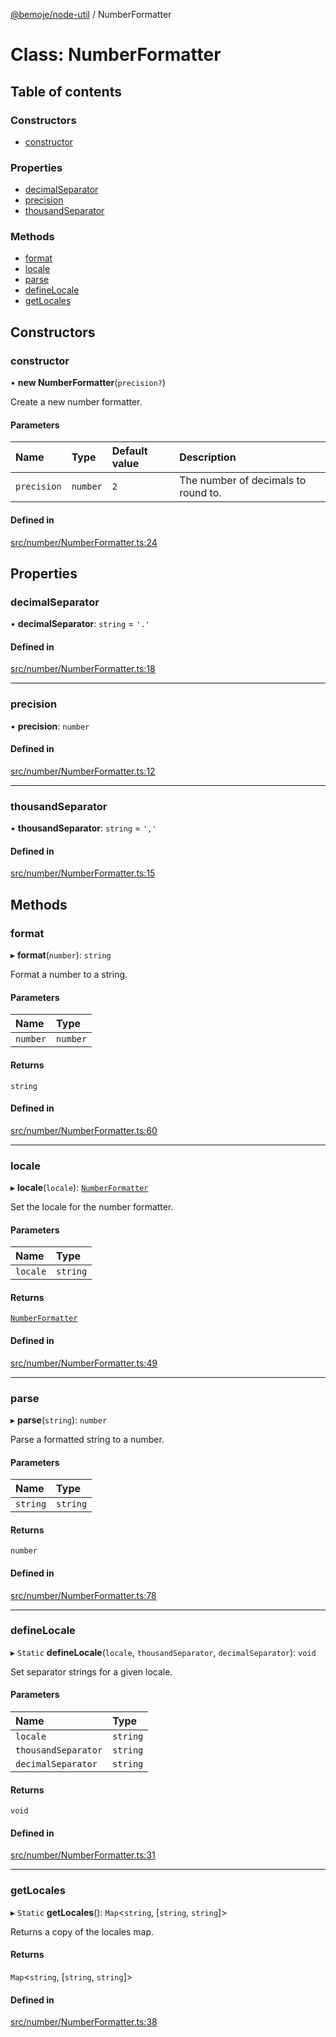 [@bemoje/node-util](/docs/index.md) / NumberFormatter

# Class: NumberFormatter

## Table of contents

### Constructors

- [constructor](/docs/classes/NumberFormatter.md#constructor)

### Properties

- [decimalSeparator](/docs/classes/NumberFormatter.md#decimalseparator)
- [precision](/docs/classes/NumberFormatter.md#precision)
- [thousandSeparator](/docs/classes/NumberFormatter.md#thousandseparator)

### Methods

- [format](/docs/classes/NumberFormatter.md#format)
- [locale](/docs/classes/NumberFormatter.md#locale)
- [parse](/docs/classes/NumberFormatter.md#parse)
- [defineLocale](/docs/classes/NumberFormatter.md#definelocale)
- [getLocales](/docs/classes/NumberFormatter.md#getlocales)

## Constructors

### constructor

• **new NumberFormatter**(`precision?`)

Create a new number formatter.

#### Parameters

| Name | Type | Default value | Description |
| :------ | :------ | :------ | :------ |
| `precision` | `number` | `2` | The number of decimals to round to. |

#### Defined in

[src/number/NumberFormatter.ts:24](https://github.com/bemoje/bemoje-node-util/blob/957547c/src/number/NumberFormatter.ts#L24)

## Properties

### decimalSeparator

• **decimalSeparator**: `string` = `'.'`

#### Defined in

[src/number/NumberFormatter.ts:18](https://github.com/bemoje/bemoje-node-util/blob/957547c/src/number/NumberFormatter.ts#L18)

___

### precision

• **precision**: `number`

#### Defined in

[src/number/NumberFormatter.ts:12](https://github.com/bemoje/bemoje-node-util/blob/957547c/src/number/NumberFormatter.ts#L12)

___

### thousandSeparator

• **thousandSeparator**: `string` = `','`

#### Defined in

[src/number/NumberFormatter.ts:15](https://github.com/bemoje/bemoje-node-util/blob/957547c/src/number/NumberFormatter.ts#L15)

## Methods

### format

▸ **format**(`number`): `string`

Format a number to a string.

#### Parameters

| Name | Type |
| :------ | :------ |
| `number` | `number` |

#### Returns

`string`

#### Defined in

[src/number/NumberFormatter.ts:60](https://github.com/bemoje/bemoje-node-util/blob/957547c/src/number/NumberFormatter.ts#L60)

___

### locale

▸ **locale**(`locale`): [`NumberFormatter`](/docs/classes/NumberFormatter.md)

Set the locale for the number formatter.

#### Parameters

| Name | Type |
| :------ | :------ |
| `locale` | `string` |

#### Returns

[`NumberFormatter`](/docs/classes/NumberFormatter.md)

#### Defined in

[src/number/NumberFormatter.ts:49](https://github.com/bemoje/bemoje-node-util/blob/957547c/src/number/NumberFormatter.ts#L49)

___

### parse

▸ **parse**(`string`): `number`

Parse a formatted string to a number.

#### Parameters

| Name | Type |
| :------ | :------ |
| `string` | `string` |

#### Returns

`number`

#### Defined in

[src/number/NumberFormatter.ts:78](https://github.com/bemoje/bemoje-node-util/blob/957547c/src/number/NumberFormatter.ts#L78)

___

### defineLocale

▸ `Static` **defineLocale**(`locale`, `thousandSeparator`, `decimalSeparator`): `void`

Set separator strings for a given locale.

#### Parameters

| Name | Type |
| :------ | :------ |
| `locale` | `string` |
| `thousandSeparator` | `string` |
| `decimalSeparator` | `string` |

#### Returns

`void`

#### Defined in

[src/number/NumberFormatter.ts:31](https://github.com/bemoje/bemoje-node-util/blob/957547c/src/number/NumberFormatter.ts#L31)

___

### getLocales

▸ `Static` **getLocales**(): `Map`<`string`, [`string`, `string`]\>

Returns a copy of the locales map.

#### Returns

`Map`<`string`, [`string`, `string`]\>

#### Defined in

[src/number/NumberFormatter.ts:38](https://github.com/bemoje/bemoje-node-util/blob/957547c/src/number/NumberFormatter.ts#L38)

